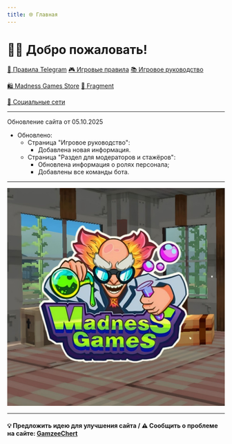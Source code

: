```yaml
---
title: 🌐 Главная
---
```

<link rel="stylesheet" href="css/style.css">

# 👋🏻 Добро пожаловать!

<a href="./TGRules.html" class="button-link">📜 Правила Telegram</a>
<a href="./GameRules.html" class="button-link">🎮 Игровые правила</a>
<a href="./GameGuide.html" class="button-link">📚 Игровое руководство</a>

<a href="./MGSMain.html" class="button-link">🛍️ Madness Games Store</a>
<a href="./Fragment.html" class="button-link">💎 Fragment</a>

<a href="./links.html" class="button-link">🔗 Социальные сети</a>

- - - - -

<!-- ### ⚙️ Если вы видите этот текст, это значит, что сайт или сегменты сайта в настоящее время обновляются. -->

Обновление сайта от 05.10.2025

 - Обновлено:
   - Страница "Игровое руководство":
     - Добавлена новая информация.
   - Страница "Раздел для модераторов и стажёров":
     - Обновлена информация о ролях персонала;
     - Добавлены все команды бота.

- - - - -

![MGSlogo](https://github.com/GamzeeChert/gamzeechert.github.io/blob/main/_madnessgamesstore%2F_pictures%2FMGSlogo.jpg?raw=true)

- - - - -

#### 💡 Предложить идею для улучшения сайта / ⚠️ Сообщить о проблеме на сайте: <a href="https://t.me/Gamzee_Chertanovskiy" class="button2-link">GamzeeChert</a>